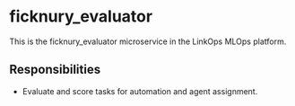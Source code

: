 # ficknury_evaluator

This is the ficknury_evaluator microservice in the LinkOps MLOps platform.

## Responsibilities

- Evaluate and score tasks for automation and agent assignment.
